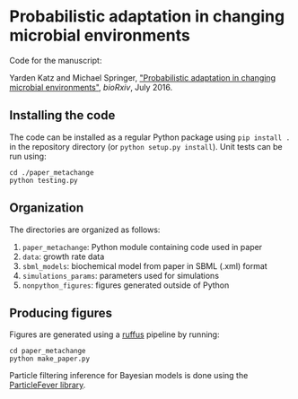 Probabilistic adaptation in changing microbial environments
===========================================================

Code for the manuscript:

Yarden Katz and Michael Springer,
["Probabilistic adaptation in changing microbial environments"](http://biorxiv.org/content/early/2016/07/22/065243), *bioRxiv*, July 2016.

Installing the code
-----------------

The code can be installed as a regular Python package using ``pip install .`` in the repository directory (or ``python setup.py install``). Unit tests can be run using: 

    cd ./paper_metachange
    python testing.py

Organization
-----------------

The directories are organized as follows:

1. ``paper_metachange``: Python module containing code used in paper
2. ``data``: growth rate data 
3. ``sbml_models``: biochemical model from paper in SBML (.xml) format
4. ``simulations_params``: parameters used for simulations
5. ``nonpython_figures``: figures generated outside of Python

Producing figures
------------------

Figures are generated using a [ruffus](http://www.ruffus.org.uk/) pipeline by running:

    cd paper_metachange
    python make_paper.py

Particle filtering inference for Bayesian models is done using the [ParticleFever library](https://github.com/yarden/particlefever).
